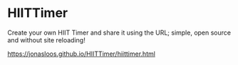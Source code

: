 # HIITTimer
Create your own HIIT Timer and share it using the URL; simple, open source and without site reloading!

https://jonasloos.github.io/HIITTimer/hiittimer.html
